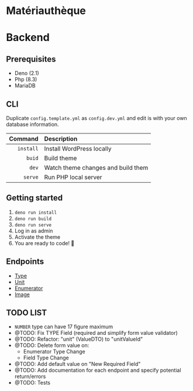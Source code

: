 # Matériauthèque

# Backend

## Prerequisites

* Deno (2.1)
* Php (8.3)
* MariaDB

## CLI

Duplicate `config.template.yml` as `config.dev.yml` and edit is with your own database information.

| Command   | Description                           |
|-:         |:-                                     |
| `install` | Install WordPress locally             |
| `buid`    | Build theme                           |
| `dev`     | Watch theme changes and build them    |
| `serve`   | Run PHP local server                  |

## Getting started

1. `deno run install`
2. `deno run build`
3. `deno run serve`
4. Log in as admin
5. Activate the theme
6. You are ready to code! 🚀

## Endpoints

* [Type](./backend/doc/type.md)
* [Unit](./backend/doc/unit.md)
* [Enumerator](./backend/doc/enumerator.md)
* [Image](./backend/doc/image.md)

## TODO LIST

- `NUMBER` type can have 17 figure maximum
- @TODO: Fix TYPE Field (required and simplify form value validator)
- @TODO: Refactor: "unit" (ValueDTO) to "unitValueId"                     
- @TODO: Delete form value on:
    - Enumerator Type Change
    - Field Type Change
- @TODO: Add default value on "New Required Field"
- @TODO: Add documentation for each endpoint and specify potential return/errors
- @TODO: Tests
